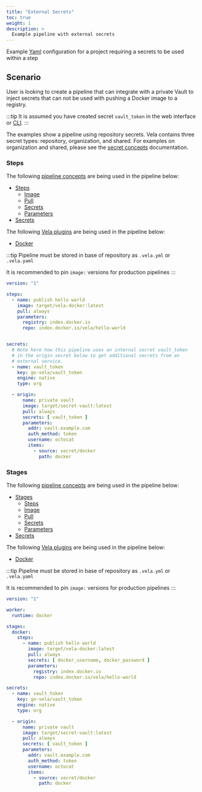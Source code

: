 ```yaml
---
title: "External Secrets"
toc: true
weight: 1
description: >
  Example pipeline with external secrets
---
```


Example [Yaml](https://yaml.org/spec/) configuration for a project requiring a secrets to be used within a step

## Scenario

User is looking to create a pipeline that can integrate with a private Vault to inject secrets that can not be used with pushing a Docker image to a registry.

:::tip
It is assumed you have created secret `vault_token` in the web interface or [CLI](/docs/usage/tour/tour.md).
:::

The examples show a pipeline using repository secrets. Vela contains three secret types: repository, organization, and shared. For examples on organization and shared, please see the [secret concepts](docs/usage/tour/secrets.md) documentation.

### Steps

The following [pipeline concepts](/docs/usage/tour/tour.md) are being used in the pipeline below:

* [Steps](docs/usage/tour/steps.md)
  * [Image](docs/usage/tour/image.md)
  * [Pull](docs/usage/tour/image.md)
  * [Secrets](docs/usage/tour/secrets.md)
  * [Parameters](docs/usage/tour/plugins.md)
* [Secrets](docs/usage/tour/secrets.md)

The following [Vela plugins](/docs/usage/tour/tour.md) are being used in the pipeline below:

* [Docker](/docs/usage/plugins/registry/Docker.md)

:::tip
Pipeline must be stored in base of repository as `.vela.yml` or `.vela.yaml`

It is recommended to pin `image:` versions for production pipelines
:::

```yaml
version: "1"

steps:
  - name: publish hello world
    image: target/vela-docker:latest
    pull: always
    parameters:
      registry: index.docker.io
      repo: index.docker.io/vela/hello-world


secrets:
  # Note here how this pipeline uses an internal secret vault_token
  # in the origin secret below to get additional secrets from an
  # external service.
  - name: vault_token
    key: go-vela/vault_token
    engine: native
    type: org

  - origin:
      name: private vault
      image: target/secret-vault:latest
      pull: always
      secrets: [ vault_token ]
      parameters:
        addr: vault.example.com
        auth_method: token
        username: octocat
        items:
          - source: secret/docker
            path: docker
```

### Stages

The following [pipeline concepts](/docs/usage/tour/tour.md) are being used in the pipeline below:

* [Stages](docs/usage/tour/stages.md)
  * [Steps](docs/usage/tour/steps.md)
  * [Image](docs/usage/tour/image.md)
  * [Pull](docs/usage/tour/image.md)
  * [Secrets](docs/usage/tour/secrets.md)
  * [Parameters](docs/usage/tour/plugins.md)
* [Secrets](docs/usage/tour/secrets.md)

The following [Vela plugins](/docs/usage/tour/tour.md) are being used in the pipeline below:

* [Docker](/docs/usage/plugins/registry/Docker.md)

:::tip
Pipeline must be stored in base of repository as `.vela.yml` or `.vela.yaml`

It is recommended to pin `image:` versions for production pipelines
:::

```yaml
version: "1"

worker:
  runtime: docker

stages:
  docker:
    steps:
      - name: publish hello world
        image: target/vela-docker:latest
        pull: always
        secrets: [ docker_username, docker_password ]
        parameters:
          registry: index.docker.io
          repo: index.docker.io/vela/hello-world

secrets:
  - name: vault_token
    key: go-vela/vault_token
    engine: native
    type: org

  - origin:
      name: private vault
      image: target/secret-vault:latest
      pull: always
      secrets: [ vault_token ]
      parameters:
        addr: vault.example.com
        auth_method: token
        username: octocat
        items:
          - source: secret/docker
            path: docker
```
